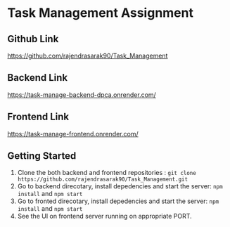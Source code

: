 # Task Management Assignment

## Github Link

https://github.com/rajendrasarak90/Task_Management

## Backend Link

https://task-manage-backend-dpca.onrender.com/

## Frontend Link

https://task-manage-frontend.onrender.com/

## Getting Started

1. Clone the both backend and frontend repositories : `git clone https://github.com/rajendrasarak90/Task_Management.git`
2. Go to backend direcotary, install depedencies and start the server: `npm install` and `npm start`
3. Go to fronted direcotary, install depedencies and start the server: `npm install` and `npm start`
4. See the UI on frontend server running on appropriate PORT.
